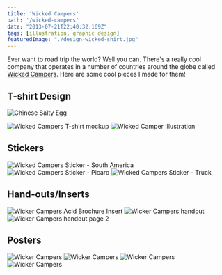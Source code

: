 ```yaml
---
title: 'Wicked Campers'
path: '/wicked-campers'
date: "2013-07-21T22:40:32.169Z"
tags: [illustration, graphic design]
featuredImage: "./design-wicked-shirt.jpg"
---
```


Ever want to road trip the world? Well you can. There's a really cool company that operates in a number of countries around the globe called <a href="http://www.wickedsouthamerica.com/" target="_blank">Wicked Campers</a>. Here are some cool pieces I made for them!

## T-shirt Design
![Chinese Salty Egg](./design-wicked-shirt.jpg)

<img src="./design-wicked-shirt.jpg" alt="Wicked Campers T-shirt mockup" />
<img src="images/illustration-wicked-camper.jpg" alt="Wicked Camper Illustration" />

## Stickers
<img src="images/design-wicked-sticker-south-america.jpg" alt="Wicked Campers Sticker - South America" />
<img src="images/design-wicked-sticker-picaro.jpg" alt="Wicked Campers Sticker - Picaro" />
<img src="images/design-wicked-sticker-truck.jpg" alt="Wicked Campers Sticker - Truck" />

## Hand-outs/Inserts
<img src="images/design-wicked-acid.jpg" alt="Wicker Campers Acid Brochure Insert" />
<img src="images/design-wicked-handout.jpg" alt="Wicker Campers handout" />
<img src="images/design-wicked-handout-2	.jpg" alt="Wicker Campers handout page 2" />

## Posters
<img src="images/design-wicked-explore-patagonia.jpg" alt="Wicker Campers " />
<img src="images/design-wicked-explore-atacama.jpg" alt="Wicker Campers " />
<img src="images/design-wicked-explore-lake-district.jpg" alt="Wicker Campers " />
<img src="images/design-wicked-summer-surf.jpg" alt="Wicker Campers " />
